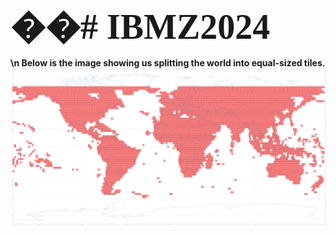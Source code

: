 <b>
<span style="font-family:Comic Sans MS; font-size:4em;">
��#   I B M Z 2 0 2 4   <br>

\n
Below is the image showing us splitting the world into equal-sized tiles.
</b>
<img src=https://github.com/KOLESNiii/IBMZ2024/blob/main/bounding_boxes_world_map.png>
</span>
